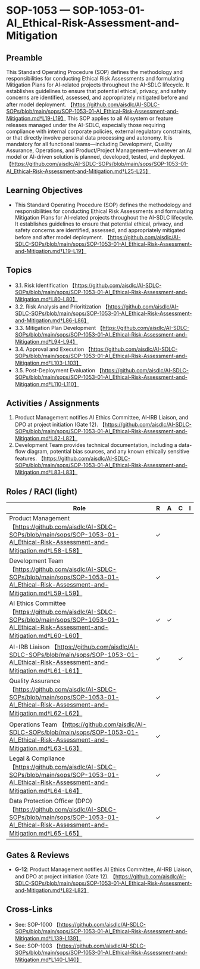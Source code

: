 # SOP-1053 — SOP-1053-01-AI\_Ethical-Risk-Assessment-and-Mitigation

## Preamble
This Standard Operating Procedure (SOP) defines the methodology and responsibilities for conducting Ethical Risk Assessments and formulating Mitigation Plans for AI-related projects throughout the AI-SDLC lifecycle. It establishes guidelines to ensure that potential ethical, privacy, and safety concerns are identified, assessed, and appropriately mitigated before and after model deployment. 【https://github.com/aisdlc/AI-SDLC-SOPs/blob/main/sops/SOP-1053-01-AI_Ethical-Risk-Assessment-and-Mitigation.md†L19-L19】
This SOP applies to all AI system or feature releases managed under the AI-SDLC, especially those requiring compliance with internal corporate policies, external regulatory constraints, or that directly involve personal data processing and autonomy. It is mandatory for all functional teams—including Development, Quality Assurance, Operations, and Product/Project Management—whenever an AI model or AI-driven solution is planned, developed, tested, and deployed. 【https://github.com/aisdlc/AI-SDLC-SOPs/blob/main/sops/SOP-1053-01-AI_Ethical-Risk-Assessment-and-Mitigation.md†L25-L25】

## Learning Objectives
- This Standard Operating Procedure (SOP) defines the methodology and responsibilities for conducting Ethical Risk Assessments and formulating Mitigation Plans for AI-related projects throughout the AI-SDLC lifecycle. It establishes guidelines to ensure that potential ethical, privacy, and safety concerns are identified, assessed, and appropriately mitigated before and after model deployment. 【https://github.com/aisdlc/AI-SDLC-SOPs/blob/main/sops/SOP-1053-01-AI_Ethical-Risk-Assessment-and-Mitigation.md†L19-L19】

## Topics
- 3.1. Risk Identification 【https://github.com/aisdlc/AI-SDLC-SOPs/blob/main/sops/SOP-1053-01-AI_Ethical-Risk-Assessment-and-Mitigation.md†L80-L80】
- 3.2. Risk Analysis and Prioritization 【https://github.com/aisdlc/AI-SDLC-SOPs/blob/main/sops/SOP-1053-01-AI_Ethical-Risk-Assessment-and-Mitigation.md†L86-L86】
- 3.3. Mitigation Plan Development 【https://github.com/aisdlc/AI-SDLC-SOPs/blob/main/sops/SOP-1053-01-AI_Ethical-Risk-Assessment-and-Mitigation.md†L94-L94】
- 3.4. Approval and Execution 【https://github.com/aisdlc/AI-SDLC-SOPs/blob/main/sops/SOP-1053-01-AI_Ethical-Risk-Assessment-and-Mitigation.md†L103-L103】
- 3.5. Post-Deployment Evaluation 【https://github.com/aisdlc/AI-SDLC-SOPs/blob/main/sops/SOP-1053-01-AI_Ethical-Risk-Assessment-and-Mitigation.md†L110-L110】

## Activities / Assignments
1) Product Management notifies AI Ethics Committee, AI-IRB Liaison, and DPO at project initiation (Gate 12). 【https://github.com/aisdlc/AI-SDLC-SOPs/blob/main/sops/SOP-1053-01-AI_Ethical-Risk-Assessment-and-Mitigation.md†L82-L82】
2) Development Team provides technical documentation, including a data-flow diagram, potential bias sources, and any known ethically sensitive features. 【https://github.com/aisdlc/AI-SDLC-SOPs/blob/main/sops/SOP-1053-01-AI_Ethical-Risk-Assessment-and-Mitigation.md†L83-L83】

## Roles / RACI (light)
| Role | R | A | C | I |
|---|---|---|---|---|
| Product Management 【https://github.com/aisdlc/AI-SDLC-SOPs/blob/main/sops/SOP-1053-01-AI_Ethical-Risk-Assessment-and-Mitigation.md†L58-L58】 | ✓ |  |  |  |
| Development Team 【https://github.com/aisdlc/AI-SDLC-SOPs/blob/main/sops/SOP-1053-01-AI_Ethical-Risk-Assessment-and-Mitigation.md†L59-L59】 | ✓ |  |  |  |
| AI Ethics Committee 【https://github.com/aisdlc/AI-SDLC-SOPs/blob/main/sops/SOP-1053-01-AI_Ethical-Risk-Assessment-and-Mitigation.md†L60-L60】 | ✓ | ✓ |  |  |
| AI-IRB Liaison 【https://github.com/aisdlc/AI-SDLC-SOPs/blob/main/sops/SOP-1053-01-AI_Ethical-Risk-Assessment-and-Mitigation.md†L61-L61】 | ✓ |  | ✓ |  |
| Quality Assurance 【https://github.com/aisdlc/AI-SDLC-SOPs/blob/main/sops/SOP-1053-01-AI_Ethical-Risk-Assessment-and-Mitigation.md†L62-L62】 | ✓ |  |  |  |
| Operations Team 【https://github.com/aisdlc/AI-SDLC-SOPs/blob/main/sops/SOP-1053-01-AI_Ethical-Risk-Assessment-and-Mitigation.md†L63-L63】 | ✓ |  |  |  |
| Legal & Compliance 【https://github.com/aisdlc/AI-SDLC-SOPs/blob/main/sops/SOP-1053-01-AI_Ethical-Risk-Assessment-and-Mitigation.md†L64-L64】 | ✓ |  |  |  |
| Data Protection Officer (DPO) 【https://github.com/aisdlc/AI-SDLC-SOPs/blob/main/sops/SOP-1053-01-AI_Ethical-Risk-Assessment-and-Mitigation.md†L65-L65】 | ✓ |  |  |  |

## Gates & Reviews
- **G-12**: Product Management notifies AI Ethics Committee, AI-IRB Liaison, and DPO at project initiation (Gate 12). 【https://github.com/aisdlc/AI-SDLC-SOPs/blob/main/sops/SOP-1053-01-AI_Ethical-Risk-Assessment-and-Mitigation.md†L82-L82】

## Cross-Links
- See: SOP-1000 【https://github.com/aisdlc/AI-SDLC-SOPs/blob/main/sops/SOP-1053-01-AI_Ethical-Risk-Assessment-and-Mitigation.md†L139-L139】
- See: SOP-1003 【https://github.com/aisdlc/AI-SDLC-SOPs/blob/main/sops/SOP-1053-01-AI_Ethical-Risk-Assessment-and-Mitigation.md†L140-L140】
